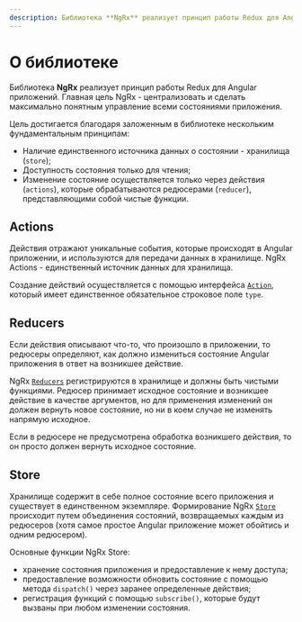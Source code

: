 ```yaml
---
description: Библиотека **NgRx** реализует принцип работы Redux для Angular приложений. Главная цель NgRx - централизовать и сделать максимально понятным управление всеми состояниями приложения
---
```


# О библиотеке

Библиотека **NgRx** реализует принцип работы Redux для Angular приложений. Главная цель NgRx - централизовать и сделать максимально понятным управление всеми состояниями приложения.

Цель достигается благодаря заложенным в библиотеке нескольким фундаментальным принципам:

-   Наличие единственного источника данных о состоянии - хранилища (`store`);
-   Доступность состояния только для чтения;
-   Изменение состояние осуществляется только через действия (`actions`), которые обрабатываются редюсерами (`reducer`), представляющими собой чистые функции.

## Actions

Действия отражают уникальные события, которые происходят в Angular приложении, и используются для передачи данных в хранилище. NgRx Actions - единственный источник данных для хранилища.

Создание действий осуществляется с помощью интерфейса [`Action`](actions.md), который имеет единственное обязательное строковое поле `type`.

## Reducers

Если действия описывают что-то, что произошло в приложении, то редюсеры определяют, как должно измениться состояние Angular приложения в ответ на возникшее действие.

NgRx [`Reducers`](reducers.md) регистрируются в хранилище и должны быть чистыми функциями. Редюсер принимает исходное состояние и возникшее действие в качестве аргументов, но для применения изменений он должен вернуть новое состояние, но ни в коем случае не изменять напрямую исходное.

Если в редюсере не предусмотрена обработка возникшего действия, то он просто должен вернуть исходное состояние.

## Store

Хранилище содержит в себе полное состояние всего приложения и существует в единственном экземпляре. Формирование NgRx [`Store`](store.md) происходит путем объединения состояний, возвращаемых каждым из редюсеров (хотя самое простое Angular приложение может обойтись и одним редюсером).

Основные функции NgRx Store:

-   хранение состояния приложения и предоставление к нему доступа;
-   предоставление возможности обновить состояние с помощью метода `dispatch()` через заранее определенные действия;
-   регистрация функций с помощью `subscribe()`, которые будут вызваны при любом изменении состояния.

